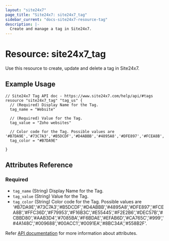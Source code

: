 ```yaml
---
layout: "site24x7"
page_title: "Site24x7: site24x7_tag"
sidebar_current: "docs-site24x7-resource-tag"
description: |-
  Create and manage a tag in Site24x7.
---
```


# Resource: site24x7\_tag

Use this resource to create, update and delete a tag in Site24x7.

## Example Usage

```hcl
// Site24x7 Tag API doc - https://www.site24x7.com/help/api/#tags
resource "site24x7_tag" "tag_us" {
  // (Required) Display Name for the Tag.
  tag_name = "Website"

  // (Required) Value for the Tag.
  tag_value = "Zoho websites"

  // Color code for the Tag. Possible values are '#B7DA9E','#73C7A3','#B5DCDF','#D4ABBB','#4895A8','#DFE897','#FCEA8B','#FFC36D','#F79953','#F16B3C','#E55445','#F2E2B6','#DEC57B','#CBBD80','#AAB3D4','#7085BA','#F6BDAE','#EFAB6D','#CA765C','#999','#4A148C','#009688','#00ACC1','#0091EA','#8BC34A','#558B2F'
  tag_color = "#B7DA9E"

}
```

## Attributes Reference


### Required

* `tag_name` (String) Display Name for the Tag.
* `tag_value` (String) Value for the Tag.
* `tag_color` (String) Color code for the Tag. Possible values are '#B7DA9E','#73C7A3','#B5DCDF','#D4ABBB','#4895A8','#DFE897','#FCEA8B','#FFC36D','#F79953','#F16B3C','#E55445','#F2E2B6','#DEC57B','#CBBD80','#AAB3D4','#7085BA','#F6BDAE','#EFAB6D','#CA765C','#999','#4A148C','#009688','#00ACC1','#0091EA','#8BC34A','#558B2F'.

Refer [API documentation](https://www.site24x7.com/help/api/#tags) for more information about attributes.
 